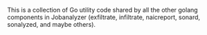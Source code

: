 This is a collection of Go utility code shared by all the other golang components in Jobanalyzer
(exfiltrate, infiltrate, naicreport, sonard, sonalyzed, and maybe others).
